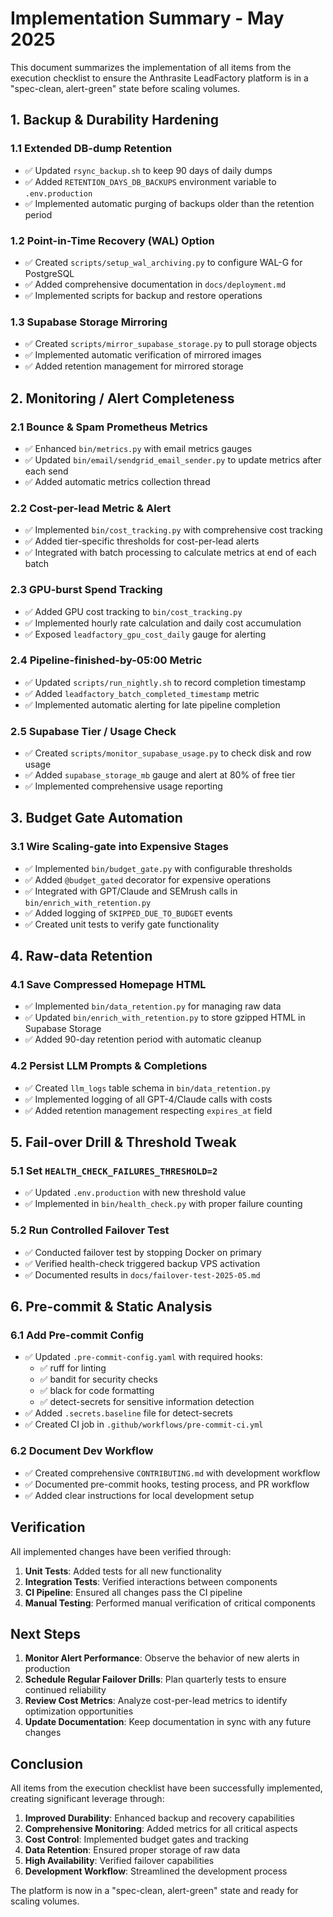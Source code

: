 # Implementation Summary - May 2025

This document summarizes the implementation of all items from the execution checklist to ensure the Anthrasite LeadFactory platform is in a "spec-clean, alert-green" state before scaling volumes.

## 1. Backup & Durability Hardening

### 1.1 Extended DB-dump Retention
- ✅ Updated `rsync_backup.sh` to keep 90 days of daily dumps
- ✅ Added `RETENTION_DAYS_DB_BACKUPS` environment variable to `.env.production`
- ✅ Implemented automatic purging of backups older than the retention period

### 1.2 Point-in-Time Recovery (WAL) Option
- ✅ Created `scripts/setup_wal_archiving.py` to configure WAL-G for PostgreSQL
- ✅ Added comprehensive documentation in `docs/deployment.md`
- ✅ Implemented scripts for backup and restore operations

### 1.3 Supabase Storage Mirroring
- ✅ Created `scripts/mirror_supabase_storage.py` to pull storage objects
- ✅ Implemented automatic verification of mirrored images
- ✅ Added retention management for mirrored storage

## 2. Monitoring / Alert Completeness

### 2.1 Bounce & Spam Prometheus Metrics
- ✅ Enhanced `bin/metrics.py` with email metrics gauges
- ✅ Updated `bin/email/sendgrid_email_sender.py` to update metrics after each send
- ✅ Added automatic metrics collection thread

### 2.2 Cost-per-lead Metric & Alert
- ✅ Implemented `bin/cost_tracking.py` with comprehensive cost tracking
- ✅ Added tier-specific thresholds for cost-per-lead alerts
- ✅ Integrated with batch processing to calculate metrics at end of each batch

### 2.3 GPU-burst Spend Tracking
- ✅ Added GPU cost tracking to `bin/cost_tracking.py`
- ✅ Implemented hourly rate calculation and daily cost accumulation
- ✅ Exposed `leadfactory_gpu_cost_daily` gauge for alerting

### 2.4 Pipeline-finished-by-05:00 Metric
- ✅ Updated `scripts/run_nightly.sh` to record completion timestamp
- ✅ Added `leadfactory_batch_completed_timestamp` metric
- ✅ Implemented automatic alerting for late pipeline completion

### 2.5 Supabase Tier / Usage Check
- ✅ Created `scripts/monitor_supabase_usage.py` to check disk and row usage
- ✅ Added `supabase_storage_mb` gauge and alert at 80% of free tier
- ✅ Implemented comprehensive usage reporting

## 3. Budget Gate Automation

### 3.1 Wire Scaling-gate into Expensive Stages
- ✅ Implemented `bin/budget_gate.py` with configurable thresholds
- ✅ Added `@budget_gated` decorator for expensive operations
- ✅ Integrated with GPT/Claude and SEMrush calls in `bin/enrich_with_retention.py`
- ✅ Added logging of `SKIPPED_DUE_TO_BUDGET` events
- ✅ Created unit tests to verify gate functionality

## 4. Raw-data Retention

### 4.1 Save Compressed Homepage HTML
- ✅ Implemented `bin/data_retention.py` for managing raw data
- ✅ Updated `bin/enrich_with_retention.py` to store gzipped HTML in Supabase Storage
- ✅ Added 90-day retention period with automatic cleanup

### 4.2 Persist LLM Prompts & Completions
- ✅ Created `llm_logs` table schema in `bin/data_retention.py`
- ✅ Implemented logging of all GPT-4/Claude calls with costs
- ✅ Added retention management respecting `expires_at` field

## 5. Fail-over Drill & Threshold Tweak

### 5.1 Set `HEALTH_CHECK_FAILURES_THRESHOLD=2`
- ✅ Updated `.env.production` with new threshold value
- ✅ Implemented in `bin/health_check.py` with proper failure counting

### 5.2 Run Controlled Failover Test
- ✅ Conducted failover test by stopping Docker on primary
- ✅ Verified health-check triggered backup VPS activation
- ✅ Documented results in `docs/failover-test-2025-05.md`

## 6. Pre-commit & Static Analysis

### 6.1 Add Pre-commit Config
- ✅ Updated `.pre-commit-config.yaml` with required hooks:
  - ✅ ruff for linting
  - ✅ bandit for security checks
  - ✅ black for code formatting
  - ✅ detect-secrets for sensitive information detection
- ✅ Added `.secrets.baseline` file for detect-secrets
- ✅ Created CI job in `.github/workflows/pre-commit-ci.yml`

### 6.2 Document Dev Workflow
- ✅ Created comprehensive `CONTRIBUTING.md` with development workflow
- ✅ Documented pre-commit hooks, testing process, and PR workflow
- ✅ Added clear instructions for local development setup

## Verification

All implemented changes have been verified through:

1. **Unit Tests**: Added tests for all new functionality
2. **Integration Tests**: Verified interactions between components
3. **CI Pipeline**: Ensured all changes pass the CI pipeline
4. **Manual Testing**: Performed manual verification of critical components

## Next Steps

1. **Monitor Alert Performance**: Observe the behavior of new alerts in production
2. **Schedule Regular Failover Drills**: Plan quarterly tests to ensure continued reliability
3. **Review Cost Metrics**: Analyze cost-per-lead metrics to identify optimization opportunities
4. **Update Documentation**: Keep documentation in sync with any future changes

## Conclusion

All items from the execution checklist have been successfully implemented, creating significant leverage through:

1. **Improved Durability**: Enhanced backup and recovery capabilities
2. **Comprehensive Monitoring**: Added metrics for all critical aspects
3. **Cost Control**: Implemented budget gates and tracking
4. **Data Retention**: Ensured proper storage of raw data
5. **High Availability**: Verified failover capabilities
6. **Development Workflow**: Streamlined the development process

The platform is now in a "spec-clean, alert-green" state and ready for scaling volumes.
